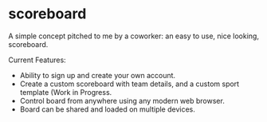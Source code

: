 # scoreboard

A simple concept pitched to me by a coworker: an easy to use, nice looking, scoreboard.  
  
Current Features:

- Ability to sign up and create your own account.
- Create a custom scoreboard with team details, and a custom sport template (Work in Progress.
- Control board from anywhere using any modern web browser.
- Board can be shared and loaded on multiple devices.
